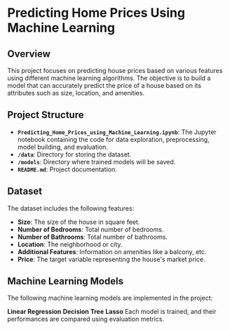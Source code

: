 # Predicting Home Prices Using Machine Learning

## Overview
This project focuses on predicting house prices based on various features using different machine learning algorithms. The objective is to build a model that can accurately predict the price of a house based on its attributes such as size, location, and amenities.

## Project Structure
- **`Predicting_Home_Prices_using_Machine_Learning.ipynb`**: The Jupyter notebook containing the code for data exploration, preprocessing, model building, and evaluation.
- **`/data`**: Directory for storing the dataset.
- **`/models`**: Directory where trained models will be saved.
- **`README.md`**: Project documentation.

## Dataset
The dataset includes the following features:
- **Size**: The size of the house in square feet.
- **Number of Bedrooms**: Total number of bedrooms.
- **Number of Bathrooms**: Total number of bathrooms.
- **Location**: The neighborhood or city.
- **Additional Features**: Information on amenities like a balcony, etc.
- **Price**: The target variable representing the house's market price.

## Machine Learning Models
The following machine learning models are implemented in the project:

**Linear Regression**
**Decision Tree**
**Lasso**
Each model is trained, and their performances are compared using evaluation metrics.
